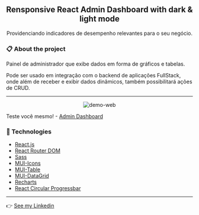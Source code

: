 <h2 align="center"> Rensponsive React Admin Dashboard with 
dark & light mode </h2>

<p align="center">Providenciando indicadores de desempenho relevantes para o seu negócio.</p>


### 📋 About the project

Painel de administrador que exibe dados em forma de gráficos e tabelas.

Pode ser usado em integração com o backend de aplicações FullStack,
onde além de receber e exibir dados dinâmicos, também possibilitará ações de CRUD.

---
<div align="center" >
  <img src="./github/dashboard-react.gif" alt="demo-web">  
</div>

 Teste você mesmo! - [Admin Dashboard](https://admin-dashboard-alissonbms.vercel.app/)

### 🚀 Technologies

- [React.js](https://reactjs.org/)
- [React Router DOM](https://www.npmjs.com/package/react-router-dom)
- [Sass](https://sass-lang.com/)
- [MUI-Icons](https://mui.com/material-ui/material-icons/)
- [MUI-Table](https://mui.com/material-ui/react-table/)
- [MUI-DataGrid](https://mui.com/pt/x/react-data-grid/)
- [Recharts](https://recharts.org/)
- [React Circular Progressbar](https://www.npmjs.com/package/react-circular-progressbar)

---
👉 [See my Linkedin](https://www.linkedin.com/in/alisson-modesto-fullstack-developer/)
